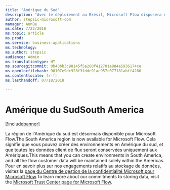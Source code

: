 ```yaml
---
title: "Amérique du Sud"
description: "Avec le déploiement au Brésil, Microsoft Flow disposera d'une parité totale avec toutes les régions Dynamics 365."
author: stepsic-microsoft-com
manager: AnnBe
ms.date: 7/22/2018
ms.topic: article
ms.prod: 
ms.service: business-applications
ms.technology: 
ms.author: stepsic
audience: Admin
ms.translationtype: HT
ms.sourcegitcommit: 0b40bb3c98145f5a260f412701a884a5936174ce
ms.openlocfilehash: 90107e9dc928f31dde91ac957c077181abff4280
ms.contentlocale: fr-fr
ms.lasthandoff: 07/18/2018

---
```

# <a name="south-america"></a><span data-ttu-id="f16a9-103">Amérique du Sud</span><span class="sxs-lookup"><span data-stu-id="f16a9-103">South America</span></span>


[!include[banner](../../includes/banner.md)]

<span data-ttu-id="f16a9-104">La région de l'Amérique du sud est désormais disponible pour Microsoft Flow.</span><span class="sxs-lookup"><span data-stu-id="f16a9-104">The South America region is now available for Microsoft Flow.</span></span> <span data-ttu-id="f16a9-105">Cela signifie que vous pouvez créer des environnements en Amérique du sud, et que toutes les données client de flux seront conservées uniquement aux Amériques.</span><span class="sxs-lookup"><span data-stu-id="f16a9-105">This means that you can create environments in South America, and all the flow customer data will be maintained solely within the Americas.</span></span> <span data-ttu-id="f16a9-106">Pour en savoir plus sur nos engagements relatifs au stockage de données, visitez la [page du Centre de gestion de la confidentialité Microsoft pour Microsoft Flow](https://www.microsoft.com/en-us/TrustCenter/CloudServices/business-application-platform/data-location).</span><span class="sxs-lookup"><span data-stu-id="f16a9-106">To learn more about our commitments to storing data, visit the [Microsoft Trust Center page for Microsoft Flow](https://www.microsoft.com/en-us/TrustCenter/CloudServices/business-application-platform/data-location).</span></span>

